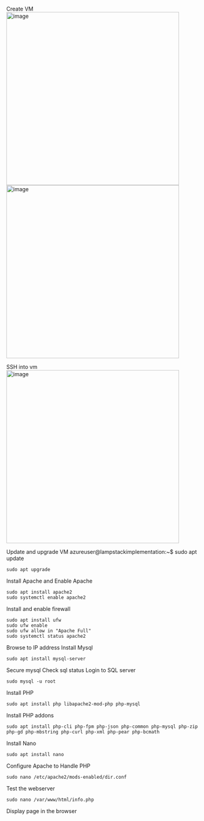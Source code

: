 Create VM
<img width="452" alt="image" src="https://github.com/kennyanju/lampstack/assets/10983149/425e9b9e-44a2-45d7-b285-7b79fe419293">
<img width="452" alt="image" src="https://github.com/kennyanju/lampstack/assets/10983149/290185fa-3680-4b03-a01a-60e45bf168bc">

SSH into vm
<img width="452" alt="image" src="https://github.com/kennyanju/lampstack/assets/10983149/73801154-1a8c-4096-980b-7aa6ceb0a09e">

Update and upgrade VM
azureuser@lampstackimplementation:~$ sudo apt update
```
sudo apt upgrade
```
Install Apache and Enable Apache
```
sudo apt install apache2
sudo systemctl enable apache2
```
Install and enable firewall
```
sudo apt install ufw
sudo ufw enable
sudo ufw allow in "Apache Full"
sudo systemctl status apache2
```
Browse to IP address
Install Mysql
```
sudo apt install mysql-server
```
Secure mysql
Check sql status
Login to SQL server
```
sudo mysql -u root
```
Install PHP
```
sudo apt install php libapache2-mod-php php-mysql
```
Install PHP addons
```
sudo apt install php-cli php-fpm php-json php-common php-mysql php-zip php-gd php-mbstring php-curl php-xml php-pear php-bcmath
```
Install Nano
```
sudo apt install nano
```
Configure Apache to Handle PHP
```
sudo nano /etc/apache2/mods-enabled/dir.conf
```
Test the webserver
```
sudo nano /var/www/html/info.php
```
Display page in the browser
